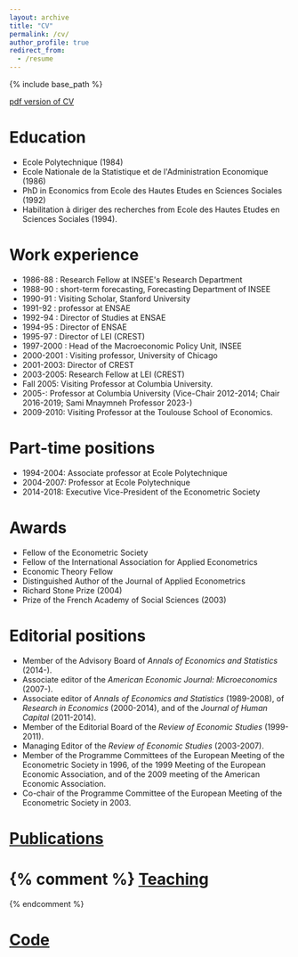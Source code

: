 ```yaml
---
layout: archive
title: "CV"
permalink: /cv/
author_profile: true
redirect_from:
  - /resume
---
```


{% include base_path %}

[pdf version of CV](https://bsalanie.github.io/files/CV_BSalanie.pdf)

Education
=========
* Ecole Polytechnique (1984)
* Ecole Nationale de la Statistique et de l'Administration Economique (1986)
* PhD in Economics from Ecole des Hautes Etudes en Sciences Sociales (1992)
* Habilitation à diriger des recherches from Ecole des Hautes Etudes en Sciences Sociales (1994).

Work experience
===============
* 1986-88 : Research Fellow at INSEE's Research Department
* 1988-90 : short-term forecasting, Forecasting Department of INSEE
* 1990-91 : Visiting Scholar, Stanford University
* 1991-92 : professor at ENSAE
* 1992-94 : Director of Studies at ENSAE
* 1994-95 : Director of ENSAE
* 1995-97 : Director of LEI (CREST)
* 1997-2000 : Head of the Macroeconomic Policy Unit, INSEE
* 2000-2001 : Visiting professor, University of Chicago
* 2001-2003: Director of CREST
* 2003-2005: Research Fellow at LEI (CREST)
* Fall 2005: Visiting Professor at Columbia University.
* 2005-: Professor at Columbia University (Vice-Chair 2012-2014; Chair 2016-2019; Sami Mnaymneh Professor 2023-)
* 2009-2010: Visiting Professor at the Toulouse School of Economics.

Part-time positions
====================
* 1994-2004: Associate professor at Ecole Polytechnique
* 2004-2007: Professor at Ecole Polytechnique
* 2014-2018: Executive Vice-President of the Econometric Society


Awards
======
* Fellow of the Econometric Society
* Fellow of the International Association for Applied Econometrics
* Economic Theory Fellow
* Distinguished Author of the Journal of Applied Econometrics
* Richard Stone Prize (2004)
* Prize of the French Academy of Social Sciences (2003)


Editorial positions
===================
*  Member of the Advisory Board of 
    *Annals of Economics and Statistics* 
      (2014-).
* Associate editor of the 
    *American Economic Journal: Microeconomics* 
      (2007-).
*  Associate editor of 
   *Annals of Economics and Statistics*
      (1989-2008), of 
    *Research in Economics*
      (2000-2014), and of the 
    *Journal of Human Capital*
      (2011-2014).
* Member of the Editorial Board of the 
   *Review of Economic Studies*
      (1999-2011).
* Managing Editor of the *Review of Economic Studies* 
      (2003-2007).
* Member of the Programme Committees of the European Meeting of the Econometric Society in 1996, of the 1999 Meeting of the European Economic Association, and of the 2009 meeting of the American Economic Association.
* Co-chair of the Programme Committee of the European Meeting of the Econometric Society in 2003.


[Publications](../publications)
======
{% comment %}
[Teaching](../teaching)
====== 
{% endcomment %}

[Code](../code)
======